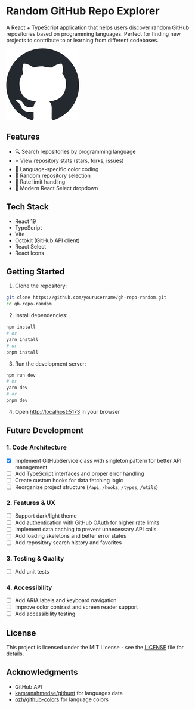 # Random GitHub Repo Explorer

A React + TypeScript application that helps users discover random GitHub repositories based on programming languages. Perfect for finding new projects to contribute to or learning from different codebases.

![GitHub Logo](./src/assets/github.svg)

## Features

- 🔍 Search repositories by programming language
- ⭐ View repository stats (stars, forks, issues)
- 🎨 Language-specific color coding
- 🔄 Random repository selection
- 🚦 Rate limit handling
- 💫 Modern React Select dropdown

## Tech Stack

- React 19
- TypeScript
- Vite
- Octokit (GitHub API client)
- React Select
- React Icons

## Getting Started

1. Clone the repository:
```bash
git clone https://github.com/yourusername/gh-repo-random.git
cd gh-repo-random
```

2. Install dependencies:
```bash
npm install
# or
yarn install
# or
pnpm install
```

3. Run the development server:
```bash
npm run dev
# or
yarn dev
# or
pnpm dev
```

4. Open [http://localhost:5173](http://localhost:5173) in your browser

## Future Development

### 1. Code Architecture
- [x] Implement GitHubService class with singleton pattern for better API management
- [ ] Add TypeScript interfaces and proper error handling
- [ ] Create custom hooks for data fetching logic
- [ ] Reorganize project structure (`/api`, `/hooks`, `/types`, `/utils`)

### 2. Features & UX
- [ ] Support dark/light theme
- [ ] Add authentication with GitHub OAuth for higher rate limits
- [ ] Implement data caching to prevent unnecessary API calls
- [ ] Add loading skeletons and better error states
- [ ] Add repository search history and favorites

### 3. Testing & Quality
- [ ] Add unit tests

### 4. Accessibility
- [ ] Add ARIA labels and keyboard navigation
- [ ] Improve color contrast and screen reader support
- [ ] Add accessibility testing

## License

This project is licensed under the MIT License - see the [LICENSE](LICENSE) file for details.

## Acknowledgments

- GitHub API
- [kamranahmedse/githunt](https://github.com/kamranahmedse/githunt) for languages data
- [ozh/github-colors](https://github.com/ozh/github-colors) for language colors